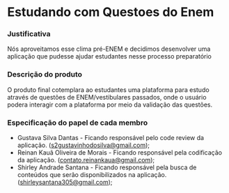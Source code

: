 # Estudando com Questoes do Enem

### Justificativa
Nós aproveitamos esse clima pré-ENEM e decidimos desenvolver uma aplicação que pudesse ajudar estudantes nesse processo preparatório

### Descrição do produto

O produto final cotemplara ao estudantes uma plataforma para estudo através de questões de ENEM/vestibulares passados, onde o usuário podera interagir com a plataforma por meio da validação das questões.

### Especificação do papel de cada membro

- Gustava Silva Dantas - Ficando responsável pelo code review da aplicação. (s2gustavinhodosilva@gmail.com);
- Reinan Kauã Oliveira de Morais - Ficando responsável pela codificação da aplicação. (contato.reinankaua@gmail.com);
- Shirley Andrade Santana - Ficando responsável pela busca de conteúdos que serão disponibilizados na aplicação. (shirleysantana305@gmail.com);

